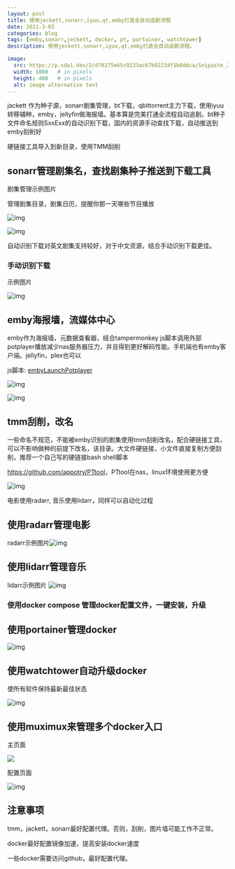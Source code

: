 ```yaml
---
layout: post
title: 使用jeckett,sonarr,iyuu,qt,emby打造全自动追剧流程
date: 2021-3-03
categories: blog
tags: [emby,sonarr,jeckett, docker, pt, portainer, watchtower]
description: 使用jeckett,sonarr,iyuu,qt,emby打造全自动追剧流程。

image:
  src: https://p.sda1.dev/2/d70275e65c9233ac67b92234f1b0ddca/Snipaste_2021-07-09_13-03-59.png
  width: 1000   # in pixels
  height: 400   # in pixels
  alt: image alternative text
---
```




jackett 作为种子源，sonarr剧集管理，bt下载，qbittorrent主力下载，使用iyuu转移辅种，emby，jellyfin做海报墙。基本算是完美打通全流程自动追剧。bt种子文件命名规则SxxExx的自动识别下载，国内的资源手动查找下载，自动推送到emby刮削好

硬链接工具导入到新目录，使用TMM刮削

## sonarr管理剧集名，查找剧集种子推送到下载工具

剧集管理示例图片

管理剧集目录，剧集日历，提醒你那一天哪些节目播放

![img](https://p.sda1.dev/2/d70275e65c9233ac67b92234f1b0ddca/Snipaste_2021-07-09_13-03-59.png)



![img](https://p.sda1.dev/2/8810a4240ef4fa1bf7b3be33db51d4dd/Snipaste_2021-07-09_13-00-29.png)

自动识别下载对英文剧集支持较好，对于中文资源，结合手动识别下载更佳。

### 手动识别下载

示例图片

![img](https://p.sda1.dev/2/c549d493aefe49bf98477dcb3a51200b/Snipaste_2021-07-09_13-03-15.png)

## **emby海报墙，流媒体中心**

emby作为海报墙，元数据查看器，结合tampermonkey js脚本调用外部potplayer播放减少nas服务器压力，并且得到更好解码性能。手机端也有emby客户端。jellyfin，plex也可以

js脚本: [embyLaunchPotplayer](https://greasyfork.org/scripts/406811-embylaunchpotplayer/code/embyLaunchPotplayer.user.js)



![img](https://p.sda1.dev/2/dafba673fa2978cd2cf25278c789e10a/Snipaste_2021-07-09_13-02-19.png)



![img](https://p.sda1.dev/2/aea2d8b666d1a990b14f3ccd60486121/Snipaste_2021-07-09_13-13-39.png)

## **tmm刮削，改名**

一些命名不规范，不能被emby识别的剧集使用tmm刮削改名，配合硬链接工具，可以不影响做种的前提下改名，该目录。大文件硬链接，小文件直接复制方便刮削，推荐一个自己写的硬链接bash shell脚本

<https://github.com/appotry/PTtool>，PTtool在nas，linux环境使用更方便



![img](https://p.sda1.dev/2/20ae181bced25779288dd384868bb375/Snipaste_2021-07-09_13-17-52.png)



 

电影使用radarr, 音乐使用lidarr，同样可以自动化过程

## 使用radarr管理电影

radarr示例图片![img](https://p.sda1.dev/2/fc00cb088322ae3c450bf8c5168a931a/Snipaste_2021-07-09_13-30-01.png)

## 使用lidarr管理音乐

lidarr示例图片
![img](https://p.sda1.dev/2/8ec9ac307484c88de0fec74a13cfcc58/Snipaste_2021-07-09_13-30-40.png)

 

### 使用docker compose 管理docker配置文件，一键安装，升级

## 使用portainer管理docker

![img](https://p.sda1.dev/2/735dcefd82d5a6e8460f3636ca7c6a25/Snipaste_2021-07-09_13-35-10.png)

## 使用watchtower自动升级docker

使所有软件保持最新最佳状态

![img](https://p.sda1.dev/2/c509f2cdae0fdde67e1d4ffac8e46a0a/watchtower.png)



## 使用muximux来管理多个docker入口

主页面

![](https://p.sda1.dev/2/fcf3217ebb36504ad4d7030a7394432f/Snipaste_2021-07-09_14-13-06.png)



配置页面

![img](https://p.sda1.dev/2/a223e8ae492f13e9984af7553f06c681/Snipaste_2021-07-09_14-13-50.png)



## 注意事项

tmm，jackett，sonarr最好配置代理。否则，刮削，图片墙可能工作不正常。

docker最好配置镜像加速，提高安装docker速度

一些docker需要访问github，最好配置代理。

